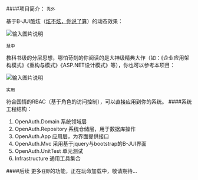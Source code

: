 ####项目简介：
`秀外`

基于B-JUI酷炫（[炫不炫，你说了算](http://demo2.hzqianqi.com/)）的动态效果：

![输入图片说明](http://git.oschina.net/uploads/images/2015/1113/231203_47024574_362401.jpeg "在这里输入图片标题")

`慧中`

教科书级的分层思想，哪怕苛刻的你阅读的是大神级精典大作（如：《企业应用架构模式》《重构与模式》《ASP.NET设计模式》等），你也可以参考本项目：

![输入图片说明](http://git.oschina.net/uploads/images/2015/1113/233705_271ecb3a_362401.jpeg "在这里输入图片标题")

`实用`

符合国情的RBAC（基于角色的访问控制），可以直接应用到你的系统。
####系统工程结构：
1. OpenAuth.Domain 系统领域层
2. OpenAuth.Repository 系统仓储层，用于数据库操作
3. OpenAuth.App 应用层，为界面提供接口
4. OpenAuth.Mvc 采用基于jquery与bootstrap的B-JUI界面
5. OpenAuth.UnitTest 单元测试
6. Infrastructure 通用工具集合

####后续
更多`狂野`的功能，正在玩命加载中，敬请期待...



